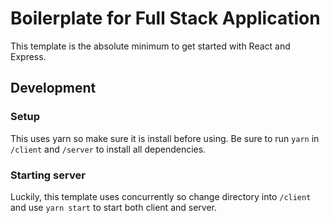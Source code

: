 # Boilerplate for Full Stack Application

This template is the absolute minimum to get started with React and Express.

## Development

### Setup

This uses yarn so make sure it is install before using.
Be sure to run `yarn` in `/client` and `/server` to install all dependencies.

### Starting server

Luckily, this template uses concurrently so change directory into `/client` and use `yarn start` to start both client and server.
